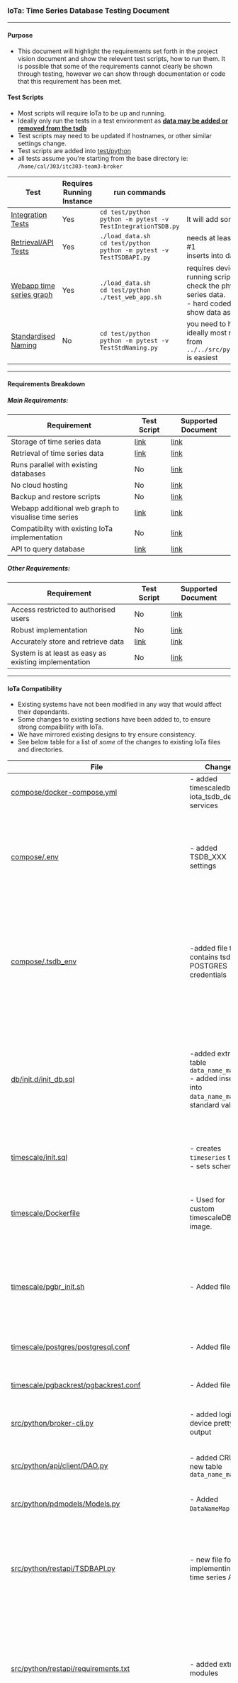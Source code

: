 ### IoTa: Time Series Database Testing Document
---

#### Purpose
- This document will highlight the requirements set forth in the project vision document and show the relevent test scripts, how to run them. It is possible that some of the requirements cannot clearly be shown through testing, however we can show through documentation or code that this requirement has been met.

#### Test Scripts
- Most scripts will require IoTa to be up and running. 
- Ideally only run the tests in a test environment as <b><u>data may be added or removed from the tsdb</u></b>
- Test scripts may need to be updated if hostnames, or other similar settings change.
- Test scripts are added into [test/python](https://github.com/ZakhaevK/itc303-team3-broker/tree/merge_dpi/test/python)
- all tests assume you're starting from the base directory ie: `/home/cal/303/itc303-team3-broker`

Test|Requires Running Instance|run commands|notes
|--|--|--|--|
[Integration Tests](https://github.com/ZakhaevK/itc303-team3-broker/blob/merge_dpi/test/python/TestIntegrationTSDB.py)|Yes|`cd test/python`<br>`python -m pytest -v TestIntegrationTSDB.py`|It will add some stuff to database.
[Retrieval/API Tests](https://github.com/ZakhaevK/itc303-team3-broker/blob/merge_dpi/test/python/TestTSDBAPI.py)|Yes|`./load_data.sh`<br>`cd test/python`<br>`python -m pytest -v TestTSDBAPI.py`|needs at least one device with puid and luid #1<br>inserts into database.
[Webapp time series graph](https://github.com/ZakhaevK/itc303-team3-broker/blob/merge_dpi/test/python/test_web_app.sh)|Yes|`./load_data.sh` <br> `cd test/python`<br>`./test_web_app.sh`|requires devices to exist with id 1, after running script head to the iota web app and check the physical or logical pages for time series data.<br>- hard coded dates, so ~9/10/23 will not show data as it is >30 days
[Standardised Naming](https://github.com/ZakhaevK/itc303-team3-broker/blob/merge_dpi/test/python/TestStdNaming.py)|No|`cd test/python`<br>`python -m pytest -v TestStdNaming.py`|you need to have to have python 3.10, and ideally most requirements so installing them from `../../src/python/restapi/requirements.txt` is easiest
---
#### Requirements Breakdown

##### Main Requirements:
Requirement|Test Script|Supported Document
|--|--|--|
Storage of time series data|[link](https://github.com/ZakhaevK/itc303-team3-broker/blob/merge_dpi/test/python/TestIntegrationTSDB.py)|[link](#storage-of-time-series-data)
Retrieval of time series data|[link](https://github.com/ZakhaevK/itc303-team3-broker/blob/merge_dpi/test/python/TestTSDBAPI.py)|[link](#retrieval-of-time-series-data)
Runs parallel with existing databases|No|[link](#runs-parallel)
No cloud hosting|No|[link](#cloud-hosting)
Backup and restore scripts|No|[link](#backup-and-restore)
Webapp additional web graph to visualise time series |[link](https://github.com/ZakhaevK/itc303-team3-broker/blob/merge_dpi/test/python/test_web_app.sh)|[link](#webapp-time-series-graph)
Compatibilty with existing IoTa implementation|No|[link](#iota-compatibility)
API to query database|[link](https://github.com/ZakhaevK/itc303-team3-broker/blob/merge_dpi/test/python/TestTSDBAPI.py)|[link](#api)

##### Other Requirements:
Requirement|Test Script|Supported Document
|--|--|--|
Access restricted to authorised users|No|[link](#security-practices)
Robust implementation|No|[link](#robust-implementation)
Accurately store and retrieve data|[link](https://github.com/ZakhaevK/itc303-team3-broker/blob/merge_dpi/test/python/TestIntegrationTSDB.py)|[link](#accurate-data)
System is at least as easy as existing implementation|No|[link](#easy-to-use)

---
#### IoTa Compatibility
- Existing systems have not been modified in any way that would affect their dependants.
- Some changes to existing sections have been added to, to ensure strong compaibility with IoTa.
- We have mirrored existing designs to try ensure consistency.
- See below table for a list of <i>some</i> of the changes to existing IoTa files and directories.

File|Changes|Reasons
|--|--|--|
[compose/docker-compose.yml](https://github.com/ZakhaevK/itc303-team3-broker/blob/merge_dpi/compose/docker-compose.yml)|- added timescaledb, iota_tsdb_decoder services<br>|- additional services to meet requirements.
|[compose/.env](https://github.com/ZakhaevK/itc303-team3-broker/blob/merge_dpi/compose/.env)|- added TSDB_XXX settings<br>|-trying to match existing .env structure. This is what the python applications use to login with, it does <u>not</u> set the database up.
[compose/.tsdb_env](https://github.com/ZakhaevK/itc303-team3-broker/blob/merge_dpi/compose/.tsdb_env)|-added file that contains tsdb POSTGRES credentials|- since Timescale is built on postgres, there was a conflict with both databases using same .env file to set credentials. Had to split this up into a second file.
[db/init.d/init_db.sql](https://github.com/ZakhaevK/itc303-team3-broker/blob/merge_dpi/db/init.d/init_db.sql)|-added extra table `data_name_map`<br>- added insert into `data_name_map` of standard values|- Efficient implementation of standardising the names for time series data<br>- Name maps are accessable by everything that has access to dao, or database.
[timescale/init.sql](https://github.com/ZakhaevK/itc303-team3-broker/blob/merge_dpi/timescale/init.sql)|- creates `timeseries` table<br>- sets schema up|- requirement to set up the time series database.
[timescale/Dockerfile](https://github.com/ZakhaevK/itc303-team3-broker/blob/inc_backup/timescale/Dockerfile)|- Used for custom timescaleDB image. |- Main purpose is to install pgBackRest for physical backup into the timescale image.
[timescale/pgbr_init.sh](https://github.com/ZakhaevK/itc303-team3-broker/blob/inc_backup/timescale/pgbr_init.sh)|- Added file. |- Main purpose is to establish the stanza for pgBackRest so that physical backup can be performed.
[timescale/postgres/postgresql.conf](https://github.com/ZakhaevK/itc303-team3-broker/blob/inc_backup/timescale/postgres/custom_postgresql.conf)|- Added file. |- Required for configuration of postgres in use with pgBackRest.
[timescale/pgbackrest/pgbackrest.conf](https://github.com/ZakhaevK/itc303-team3-broker/blob/inc_backup/timescale/pgbackrest/pgbackrest.conf)|- Added file. |- Required for configuration of pgBackRest.
[src/python/broker-cli.py](https://github.com/ZakhaevK/itc303-team3-broker/blob/merge_dpi/src/python/broker-cli.py)|- added logical device pretty output|- physical devices had pretty output but logical devices did not
[src/python/api/client/DAO.py](https://github.com/ZakhaevK/itc303-team3-broker/blob/merge_dpi/src/python/api/client/DAO.py)|- added CRUD for new table `data_name_map`|- ability to access the new table correctly.
[src/python/pdmodels/Models.py](https://github.com/ZakhaevK/itc303-team3-broker/blob/merge_dpi/src/python/pdmodels/Models.py)|- Added `DataNameMap` class|- following current structure for IoTa.
[src/python/restapi/TSDBAPI.py](https://github.com/ZakhaevK/itc303-team3-broker/tree/merge_dpi/src/python/restapi)|- new file for implementing the time series API|- uses same end point as existing RESTAPI<br>- implements API requests for getting time series data from Timescale
[src/python/restapi/requirements.txt](https://github.com/ZakhaevK/itc303-team3-broker/blob/merge_dpi/src/python/restapi/requirements.txt)|- added extra modules|- some newer features needed extra modules to work.<br>- made setting up a local test enviornment slightly easier by using file to install requirements
[src/python/timescale/TS_LTSReader.py](https://github.com/ZakhaevK/itc303-team3-broker/blob/merge_dpi/src/python/timescale/TS_LTSReader.py)|- added file|- this is the rabbit mq message listener that receives and handles the incoming messages
[src/python/timescale/Timescale.py](https://github.com/ZakhaevK/itc303-team3-broker/blob/merge_dpi/src/python/timescale/Timescale.py)|- added file|- this parses incoming messages into the timescale instance
[src/python/util/NamingConstants.py](https://github.com/ZakhaevK/itc303-team3-broker/blob/merge_dpi/src/python/util/NamingConstants.py)|- added file|- this handles the name_map parsing and standardises the names<br>- the word split and word expansions are currently hardcoded into file, however if required this can be changed.
[src/www/app/utils/api.py](https://github.com/ZakhaevK/itc303-team3-broker/blob/merge_dpi/src/www/app/utils/api.py)|- added ability to time series data|- required time series data for web graph
[src/www/app/main.py](https://github.com/ZakhaevK/itc303-team3-broker/blob/merge_dpi/src/www/app/main.py)|- added time series data requests via api.py|- required time series data for web graph pages
[src/www/app/static/ts_graph.js](https://github.com/ZakhaevK/itc303-team3-broker/blob/merge_dpi/src/www/app/static/ts_graph.js)|- added file |- this is the time series graph, both puid and luid use it
[src/www/app/templates/ts_graph.html](https://github.com/ZakhaevK/itc303-team3-broker/blob/master/src/www/app/templates/ts_graph.html)|- added file|- template for puid and luid pages to add the graph
[src/www/app/templates/physical_device_form.html](https://github.com/ZakhaevK/itc303-team3-broker/blob/merge_dpi/src/www/app/templates/physical_device_form.html)|- added reference to ts_graph.js|- adds time series graph to page
[src/www/app/templates/logical_device_form.html](https://github.com/ZakhaevK/itc303-team3-broker/blob/merge_dpi/src/www/app/templates/logical_device_form.html)|- added reference to ts_graph.js|- adds time series graph to page
[/load-data.sh](https://github.com/ZakhaevK/itc303-team3-broker/blob/merge_dpi/load-data.sh)|- added file|- useful script for adding and mapping some devices to test
[/ts_backup.sh](https://github.com/ZakhaevK/itc303-team3-broker/blob/merge_dpi/ts_backup.sh)|- added file|- used to back up the time series database
[/ts_restore.sh](https://github.com/ZakhaevK/itc303-team3-broker/blob/merge_dpi/ts_restore.sh)|- added file|- used to restore the back up file
[/pgbr_backup.sh](https://github.com/ZakhaevK/itc303-team3-broker/blob/inc_backup/pgbr_backup.sh)|- added file|- used for physical back up the time series database
[/pbgr_restore.sh](https://github.com/ZakhaevK/itc303-team3-broker/blob/inc_backup/pgbr_restore.sh)|- added file|- used to restore from the physical back up files
[/pbgr_cleanup.sh](https://github.com/ZakhaevK/itc303-team3-broker/blob/inc_backup/pgbr_restore.sh)|- added file|- used for wiping and recreating pgbr<br>- Best used when following a logical restore.

---
#### Storage of time series data
- Listener (TS_LTSReader.py) performs message handling in conjunction with Timescale.py for insertion.
- Messages that are not of IoTa message format, or contain invalid data will be dropped.
- Messages containing an ID pairing that does not exist within Device Mapper will be dropped.
- Time series data names are standardised prior to storage in the Timescale database as per [link](#robust-implementation).
- The TestIntegrationTSDB.py file tests this functionality, and passes as seen in the image below:

![LINKED IMAGE](./media/store_msgs.png)

---
#### Retrieval of time series data
- The main method of retrieving the time series data is via API (covered in API section)
- Secondary way would be to query the database directly.
- The `../../compose/.tsdb_env` sets the database credentials
- The `../../compose/.env` also has the credentials, however these are for pulling the them rather than setting them to help maintain consistency.
- With the container running, see querying:
- `docker exec -it test-timescaledb-1 psql -U postgres -d postgres`

![image](./media/db-direct-query.png)

---
#### API
- the RestAPI uses same end points as existing api
- The TSDBAPI.py file provides the /query/ route for retrieval from TimescaleDB.
- The TestTSDBAPI.py file runs an automated test to confirm API functionality is working as expected.
- typically `0.0.0.0:5687/docs` to get full view of implementented features.
- main options are query database, get record by luid, puid, get by function and get by time.

![image](./media/api_test.png)
![image](./media/api-docs.png)

---
#### Webapp Time Series Graph
- The time series graph uses chart.js
- Adds a time series graph at the bottom of each logical or physical device page.
- Allows 30 days, 7 days and 1 days selection and ability to enable or disable certain time series
- To run asscociated test script to check that this works as intended, head to `../../test/python/test_web_app.sh`
- and run `./test_web_app.sh` - it requires having a physical and logical device of #1 id in the system (you can easily do this by using `./load_data.sh` script)
- At this point you can go to webapp and click on puid or luid 1 and check bottom of page.

![images](../../doc/tsdb/media/physical_empty.png)
![images](../../doc/tsdb/media/logical_30_days.png)
![images](../../doc/tsdb/media/logical_7_days.png)
![images](../../doc/tsdb/media/logical_7_days_2.png)

---
#### Logical Backup and Restore
- Only full backup is implemented.
- There are two scripts to handle this `../../ts_backup.sh` and `../../ts_restore.sh`
- They are pretty straight forward and quite verbose to ensure that user knows that scripts have run correctly without error.
- Backup data is in the form of chunks due to the hypertables of TimescaleDB used for optimisation.
- Further information on functionality is within the [user manual](https://docs.google.com/document/d/1Y9wej463ze6CFD0ZhA6pwCcQbC8DD6kX/edit?usp=drive_link&ouid=105542707453657000248&rtpof=true&sd=true).

---
#### Physical Backup and Restore
- Support full, incremental, and differential backup options
- There are two scripts to handle this `../../pgbr_backup.sh` and `../../pgbr_restore.sh`
- The pgbr_backup.sh file can be given arguments in command line, these include: full (full backup), incr (incremental), and diff (differential).
- Backup's take more space than logical component, but may be more suitable to frequent backups, and faster for larger sized DBs due to incremental option.
- Stores backup data in a volume called prod_pgbackrest_data.
- Care must be taken in restoring, as postgres timelines can incur errors if you restore to a backup that is not within the same timeline.
- Best use is to restore to the most recent backup, to prevent any timeline issues.
- Logical backup should be used to preserve important historical backups, and if used, timelines are destroyed. Recommended to delete all physical backups following logical restore.
- By default PITR is set off, but can be re-enabled within the timescale/postgres/custom_postgresql.conf file by removing, or changing the "recovery_target = immediate" line.
- Further information on functionality is within the [user manual](https://docs.google.com/document/d/1Y9wej463ze6CFD0ZhA6pwCcQbC8DD6kX/edit?usp=drive_link&ouid=105542707453657000248&rtpof=true&sd=true).

---
#### Cloud hosting
- All data is self hosted within docker compose stack via Timescale and existing Postgres database.
- It has been done in the same method as the existing postgresql db.

```
services:
  ...

  timescaledb:
    volumes:
      - tsdb_db:/var/lib/postgresql/ts_data

volumes:
  ...

  tsdb_db:
    external: true
```

---
#### Robust implementation
- Through the message handling process, generally things are wrapped in try catch blocks so that if a segment fails, then it will not block any new incoming messages
- We have standardised the naming of the time series data to ensure that data is consistant

![LINKED IMAGE](./media/std_name_tests.png)

---
#### Runs Parallel
- Below screenshot shows all running containers when IoTa is running, all the existing containers are running plus a few extra ones for the time series features.

![picture](./media/docker-ps.png)

---
#### Easy To Use
- As we have followed existing designs, using the new features should feel the same as using existing features.
- Running and configuring the environment has not changed, and there are no extra steps to follow.
- The time series stuff should work automatically - and Timescale has a solid documentation making understanding and extending features less of a hassle.

---
#### Accurate Data
- Throughout the implementation, we have been testing with a variety of automatically generated data which was derived from existing `iota.sql` real data.
- We have not been able to identify any instances of the database changing values.
- The database has a high degree of accuracy i.e: `28.521567509813398` where lopping sensor values should not cause issue.

---
#### Security Practices
- The time series database uses the same authentication as existing postgres database, this is because at it's core it is also a postgres database.
- All python scripts that require access to the database get access by reading the environment variables set in `../compose/.env` file.
